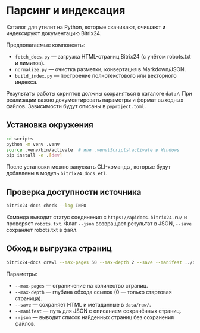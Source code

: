 # Парсинг и индексация

Каталог для утилит на Python, которые скачивают, очищают и индексируют документацию Bitrix24.

Предполагаемые компоненты:
- `fetch_docs.py` — загрузка HTML-страниц Bitrix24 (с учётом robots.txt и лимитов).
- `normalize.py` — очистка разметки, конвертация в Markdown/JSON.
- `build_index.py` — построение полнотекстового или векторного индекса.

Результаты работы скриптов должны сохраняться в каталоге `data/`. При реализации важно документировать параметры и формат выходных файлов. Зависимости будут описаны в `pyproject.toml`.

## Установка окружения

```bash
cd scripts
python -m venv .venv
source .venv/bin/activate  # или .venv\Scripts\activate в Windows
pip install -e .[dev]
```

После установки можно запускать CLI-команды, которые будут добавлены в модуль `bitrix24_docs_etl`.

## Проверка доступности источника

```bash
bitrix24-docs check --log INFO
```

Команда выводит статус соединения с `https://apidocs.bitrix24.ru/` и проверяет `robots.txt`. Флаг `--json` возвращает результат в JSON, `--save` сохраняет robots.txt в файл.

## Обход и выгрузка страниц

```bash
bitrix24-docs crawl --max-pages 50 --max-depth 2 --save --manifest ../data/raw/manifest.json
```

Параметры:
- `--max-pages` — ограничение на количество страниц.
- `--max-depth` — глубина обхода ссылок (0 — только стартовая страница).
- `--save` — сохраняет HTML и метаданные в `data/raw/`.
- `--manifest` — путь для JSON с описанием сохранённых страниц.
- `--json` — выводит список найденных страниц без сохранения файлов.

